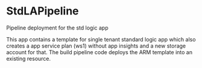 # StdLAPipeline
Pipeline deployment for the std logic app

This app contains a template for single tenant standard logic app which also creates a app service plan (ws1) without app insights and a new storage account for that.
The build pipeline code deploys the ARM template into an existing resource.


